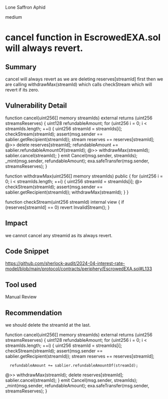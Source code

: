 Lone Saffron Aphid

medium

# cancel function   in EscrowedEXA.sol  will always revert.

## Summary
cancel will always revert as we are deleting  reserves[streamId] first then we are calling  withdrawMax(streamId) which calls checkStream which will revert if its zero.
## Vulnerability Detail
  function cancel(uint256[] memory streamIds) external returns (uint256 streamsReserves) {
    uint128 refundableAmount;
    for (uint256 i = 0; i < streamIds.length; ++i) {
      uint256 streamId = streamIds[i];
      checkStream(streamId);
      assert(msg.sender == sablier.getRecipient(streamId));
      stream reserves += reserves[streamId];
   @>>   delete reserves[streamId];
      refundableAmount += sablier.refundableAmountOf(streamId);
   @>>  withdrawMax(streamId);
      sablier.cancel(streamId);
    }
    emit Cancel(msg.sender, streamIds);
    _mint(msg.sender, refundableAmount);
    exa.safeTransfer(msg.sender, streamsReserves);
  }


 function withdrawMax(uint256[] memory streamIds) public {
    for (uint256 i = 0; i < streamIds.length; ++i) {
      uint256 streamId = streamIds[i];
   @>   checkStream(streamId);
      assert(msg.sender == sablier.getRecipient(streamId));
      withdrawMax(streamId);
    }
  }



  function checkStream(uint256 streamId) internal view {
    if (reserves[streamId] == 0) revert InvalidStream();
  }
## Impact
we cannot cancel any streamid as its always revert.
## Code Snippet
https://github.com/sherlock-audit/2024-04-interest-rate-model/blob/main/protocol/contracts/periphery/EscrowedEXA.sol#L133
## Tool used

Manual Review

## Recommendation
we should delete the streamId at the last.

 function cancel(uint256[] memory streamIds) external returns (uint256 streamsReserves) {
    uint128 refundableAmount;
    for (uint256 i = 0; i < streamIds.length; ++i) {
      uint256 streamId = streamIds[i];
      checkStream(streamId);
      assert(msg.sender == sablier.getRecipient(streamId));
      stream reserves += reserves[streamId];

      refundableAmount += sablier.refundableAmountOf(streamId);
   @>>  withdrawMax(streamId);
delete reserves[streamId];
      sablier.cancel(streamId);
    }
    emit Cancel(msg.sender, streamIds);
    _mint(msg.sender, refundableAmount);
    exa.safeTransfer(msg.sender, streamsReserves);
  }